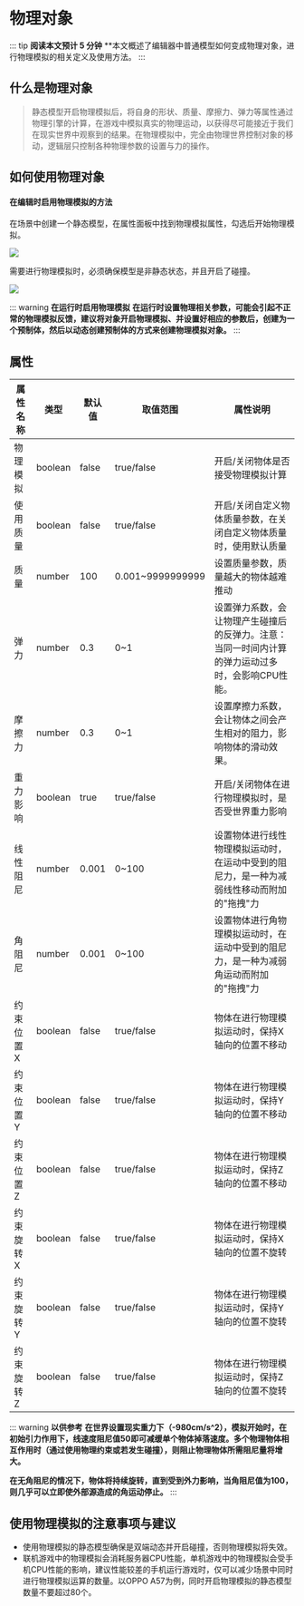 # 物理对象

::: tip **阅读本文预计 5 分钟**
**本文概述了编辑器中普通模型如何变成物理对象，进行物理模拟的相关定义及使用方法。
:::

## 什么是物理对象

> 静态模型开启物理模拟后，将自身的形状、质量、摩擦力、弹力等属性通过物理引擎的计算，在游戏中模拟真实的物理运动，以获得尽可能接近于我们在现实世界中观察到的结果。在物理模拟中，完全由物理世界控制对象的移动，逻辑层只控制各种物理参数的设置与力的操作。

## 如何使用物理对象

#### 在编辑时启用物理模拟的方法

在场景中创建一个静态模型，在属性面板中找到物理模拟属性，勾选后开始物理模拟。

![](https://cdn.233xyx.com/1681900716717_927.png)

需要进行物理模拟时，必须确保模型是非静态状态，并且开启了碰撞。

![](https://cdn.233xyx.com/1681900716782_820.png)

::: warning **在运行时启用物理模拟**
**在运行时设置物理相关参数，可能会引起不正常的物理模拟反馈，建议将对象开启物理模拟、并设置好相应的参数后，创建为一个预制体，然后以动态创建预制体的方式来创建物理模拟对象。**
:::


## 属性

| **属性名称** | **类型** | **默认值** | **取值范围** | **属性说明**                                                                                |
| -------------------- | ---------------- | ------------------ | -------------------- | --------------------------------------------------------------------------------------------------- |
| 物理模拟           | boolean        | false            | true/false         | 开启/关闭物体是否接受物理模拟计算                                                                 |
| 使用质量           | boolean        | false            | true/false         | 开启/关闭自定义物体质量参数，在关闭自定义物体质量时，使用默认质量                                 |
| 质量               | number         | 100              | 0.001~9999999999   | 设置质量参数，质量越大的物体越难推动                                                              |
| 弹力               | number         | 0.3              | 0~1                | 设置弹力系数，会让物理产生碰撞后的反弹力。注意：当同一时间内计算的弹力运动过多时，会影响CPU性能。 |
| 摩擦力             | number         | 0.3              | 0~1                | 设置摩擦力系数，会让物体之间会产生相对的阻力，影响物体的滑动效果。                                |
| 重力影响           | boolean        | true             | true/false         | 开启/关闭物体在进行物理模拟时，是否受世界重力影响                                                 |
| 线性阻尼           | number         | 0.001            | 0~100              | 设置物体进行线性物理模拟运动时，在运动中受到的阻尼力，是一种为减弱线性移动而附加的"拖拽"力        |
| 角阻尼             | number         | 0.001            | 0~100              | 设置物体进行角物理模拟运动时，在运动中受到的阻尼力，是一种为减弱角运动而附加的"拖拽"力            |
| 约束位置X          | boolean        | false            | true/false         | 物体在进行物理模拟运动时，保持X轴向的位置不移动                                                   |
| 约束位置Y          | boolean        | false            | true/false         | 物体在进行物理模拟运动时，保持Y轴向的位置不移动                                                   |
| 约束位置Z          | boolean        | false            | true/false         | 物体在进行物理模拟运动时，保持Z轴向的位置不移动                                                   |
| 约束旋转X          | boolean        | false            | true/false         | 物体在进行物理模拟运动时，保持X轴向的位置不旋转                                                   |
| 约束旋转Y          | boolean        | false            | true/false         | 物体在进行物理模拟运动时，保持Y轴向的位置不旋转                                                   |
| 约束旋转Z          | boolean        | false            | true/false         | 物体在进行物理模拟运动时，保持Z轴向的位置不旋转                                                   |


::: warning **以供参考**
**在世界设置现实重力下（-980cm/s^2），模拟开始时，在初始引力作用下，线速度阻尼值50即可减缓单个物体掉落速度。多个物理物体相互作用时（通过使用物理约束或若发生碰撞），则阻止物理物体所需阻尼量将增大。**

**在无角阻尼的情况下，物体将持续旋转，直到受到外力影响，当角阻尼值为100， 则几乎可以立即使外部源造成的角运动停止。**
:::



## 使用物理模拟的注意事项与建议

* 使用物理模拟的静态模型确保是双端动态并开启碰撞，否则物理模拟将失效。
* 联机游戏中的物理模拟会消耗服务器CPU性能，单机游戏中的物理模拟会受手机CPU性能的影响，建议性能较差的手机运行游戏时，仅可以减少场景中同时进行物理模拟运算的数量。以OPPO A57为例，同时开启物理模拟的静态模型数量不要超过80个。

